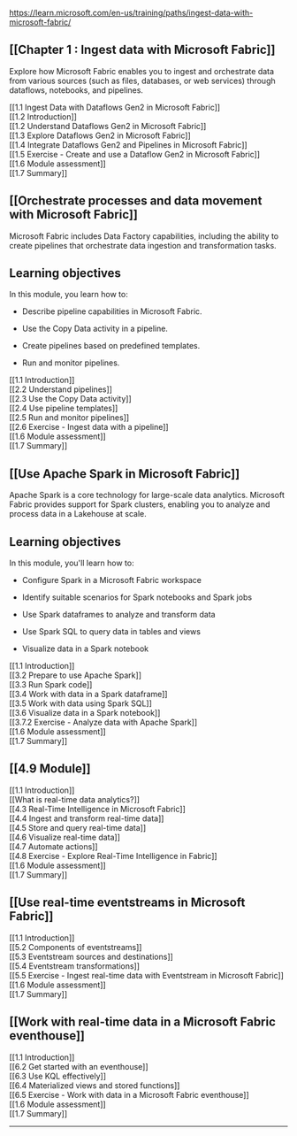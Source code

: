 https://learn.microsoft.com/en-us/training/paths/ingest-data-with-microsoft-fabric/

## [[Chapter 1 : Ingest data with Microsoft Fabric]]  
Explore how Microsoft Fabric enables you to ingest and orchestrate data from various sources (such as files, databases, or web services) through dataflows, notebooks, and pipelines.

[[1.1 Ingest Data with Dataflows Gen2 in Microsoft Fabric]]  
[[1.2 Introduction]]  
[[1.2 Understand Dataflows Gen2 in Microsoft Fabric]]  
[[1.3 Explore Dataflows Gen2 in Microsoft Fabric]]  
[[1.4 Integrate Dataflows Gen2 and Pipelines in Microsoft Fabric]]  
[[1.5 Exercise - Create and use a Dataflow Gen2 in Microsoft Fabric]]  
[[1.6 Module assessment]]  
[[1.7 Summary]]  

## [[Orchestrate processes and data movement with Microsoft Fabric]]  

Microsoft Fabric includes Data Factory capabilities, including the ability to create pipelines that orchestrate data ingestion and transformation tasks.

## Learning objectives

In this module, you learn how to:

- Describe pipeline capabilities in Microsoft Fabric.
    
- Use the Copy Data activity in a pipeline.
    
- Create pipelines based on predefined templates.
    
- Run and monitor pipelines.

[[1.1 Introduction]]  
[[2.2 Understand pipelines]]  
[[2.3 Use the Copy Data activity]]  
[[2.4 Use pipeline templates]]  
[[2.5 Run and monitor pipelines]]  
[[2.6 Exercise - Ingest data with a pipeline]]  
[[1.6 Module assessment]]  
[[1.7 Summary]]  

## [[Use Apache Spark in Microsoft Fabric]]  
Apache Spark is a core technology for large-scale data analytics. Microsoft Fabric provides support for Spark clusters, enabling you to analyze and process data in a Lakehouse at scale.

## Learning objectives

In this module, you'll learn how to:

- Configure Spark in a Microsoft Fabric workspace
    
- Identify suitable scenarios for Spark notebooks and Spark jobs
    
- Use Spark dataframes to analyze and transform data
    
- Use Spark SQL to query data in tables and views
    
- Visualize data in a Spark notebook

[[1.1 Introduction]]  
[[3.2 Prepare to use Apache Spark]]  
[[3.3 Run Spark code]]  
[[3.4 Work with data in a Spark dataframe]]  
[[3.5 Work with data using Spark SQL]]  
[[3.6 Visualize data in a Spark notebook]]  
[[3.7.2 Exercise - Analyze data with Apache Spark]]  
[[1.6 Module assessment]]  
[[1.7 Summary]]  

## [[4.9 Module]]  
[[1.1 Introduction]]  
[[What is real-time data analytics?]]  
[[4.3 Real-Time Intelligence in Microsoft Fabric]]  
[[4.4 Ingest and transform real-time data]]  
[[4.5 Store and query real-time data]]  
[[4.6 Visualize real-time data]]  
[[4.7 Automate actions]]  
[[4.8 Exercise - Explore Real-Time Intelligence in Fabric]]  
[[1.6 Module assessment]]  
[[1.7 Summary]]  

## [[Use real-time eventstreams in Microsoft Fabric]]  
[[1.1 Introduction]]  
[[5.2 Components of eventstreams]]  
[[5.3 Eventstream sources and destinations]]  
[[5.4 Eventstream transformations]]  
[[5.5 Exercise - Ingest real-time data with Eventstream in Microsoft Fabric]]  
[[1.6 Module assessment]]  
[[1.7 Summary]]  

## [[Work with real-time data in a Microsoft Fabric eventhouse]]  
[[1.1 Introduction]]  
[[6.2 Get started with an eventhouse]]  
[[6.3 Use KQL effectively]]  
[[6.4 Materialized views and stored functions]]  
[[6.5 Exercise - Work with data in a Microsoft Fabric eventhouse]]  
[[1.6 Module assessment]]  
[[1.7 Summary]]  

---
